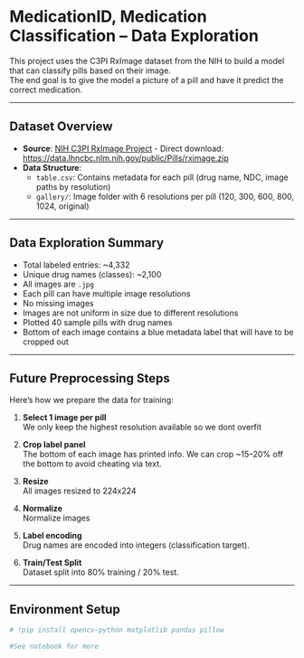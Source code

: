 # MedicationID, Medication Classification – Data Exploration

This project uses the C3PI RxImage dataset from the NIH to build a model that can classify pills based on their image.  
The end goal is to give the model a picture of a pill and have it predict the correct medication.

---

##  Dataset Overview

- **Source**: [NIH C3PI RxImage Project](https://datadiscovery.nlm.nih.gov/Drugs-and-Chemicals/Computational-Photography-Project-for-Pill-Identif/5jdf-gdqh/about_data)
            - Direct download: https://data.lhncbc.nlm.nih.gov/public/Pills/rximage.zip
- **Data Structure**:
  - `table.csv`: Contains metadata for each pill (drug name, NDC, image paths by resolution)
  - `gallery/`: Image folder with 6 resolutions per pill (120, 300, 600, 800, 1024, original)

---

##  Data Exploration Summary

- Total labeled entries: ~4,332
- Unique drug names (classes): ~2,100
- All images are `.jpg`
- Each pill can have multiple image resolutions
- No missing images
- Images are not uniform in size due to different resolutions
- Plotted 40 sample pills with drug names
- Bottom of each image contains a blue metadata label that will have to be cropped out

---

##  Future Preprocessing Steps 

Here’s how we prepare the data for training:

1. **Select 1 image per pill**  
   We only keep the highest resolution available so we dont overfit

2. **Crop label panel**  
   The bottom of each image has printed info. We can crop ~15–20% off the bottom to avoid cheating via text.

3. **Resize**  
   All images resized to 224x224 

4. **Normalize**  
   Normalize images

5. **Label encoding**  
   Drug names are encoded into integers (classification target).

6. **Train/Test Split**  
   Dataset split into 80% training / 20% test.


---

##  Environment Setup

```python
# !pip install opencv-python matplotlib pandas pillow

#See notebook for more
